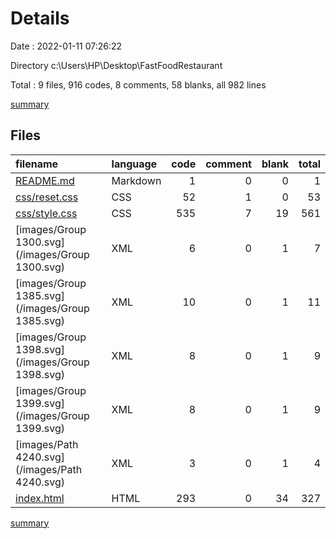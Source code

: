 # Details

Date : 2022-01-11 07:26:22

Directory c:\Users\HP\Desktop\FastFoodRestaurant

Total : 9 files,  916 codes, 8 comments, 58 blanks, all 982 lines

[summary](results.md)

## Files
| filename | language | code | comment | blank | total |
| :--- | :--- | ---: | ---: | ---: | ---: |
| [README.md](/README.md) | Markdown | 1 | 0 | 0 | 1 |
| [css/reset.css](/css/reset.css) | CSS | 52 | 1 | 0 | 53 |
| [css/style.css](/css/style.css) | CSS | 535 | 7 | 19 | 561 |
| [images/Group 1300.svg](/images/Group 1300.svg) | XML | 6 | 0 | 1 | 7 |
| [images/Group 1385.svg](/images/Group 1385.svg) | XML | 10 | 0 | 1 | 11 |
| [images/Group 1398.svg](/images/Group 1398.svg) | XML | 8 | 0 | 1 | 9 |
| [images/Group 1399.svg](/images/Group 1399.svg) | XML | 8 | 0 | 1 | 9 |
| [images/Path 4240.svg](/images/Path 4240.svg) | XML | 3 | 0 | 1 | 4 |
| [index.html](/index.html) | HTML | 293 | 0 | 34 | 327 |

[summary](results.md)